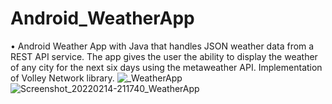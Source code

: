 # Android_WeatherApp
•	Android Weather App with Java that handles JSON weather data from a REST API service. The app gives the user the ability to display the weather of any city for the next six days using the metaweather API. 
Implementation of Volley Network library. 
![_WeatherApp](https://user-images.githubusercontent.com/90072980/154000305-95f2ca2e-a76a-460a-af02-9e7a8b1a9f7e.jpg)
![Screenshot_20220214-211740_WeatherApp](https://user-images.githubusercontent.com/90072980/154000315-ea131123-e950-43c9-a2ce-1e81adeeac56.jpg)
